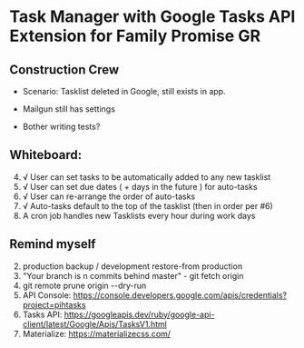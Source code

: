 # Task Manager with Google Tasks API Extension for Family Promise GR

## Construction Crew
- Scenario: Tasklist deleted in Google, still exists in app.

- Mailgun still has settings

- Bother writing tests?

## Whiteboard:
4. √ User can set tasks to be automatically added to any new tasklist
5. √ User can set due dates ( + days in the future ) for auto-tasks
6. √ User can re-arrange the order of auto-tasks
7. √ Auto-tasks default to the top of the tasklist (then in order per #6)
8. A cron job handles new Tasklists every hour during work days


## Remind myself
2. production backup / development restore-from production
3. "Your branch is n commits behind master" - git fetch origin
4. git remote prune origin --dry-run
5. API Console: https://console.developers.google.com/apis/credentials?project=pihtasks
5. Tasks API: https://googleapis.dev/ruby/google-api-client/latest/Google/Apis/TasksV1.html
6. Materialize: https://materializecss.com/

